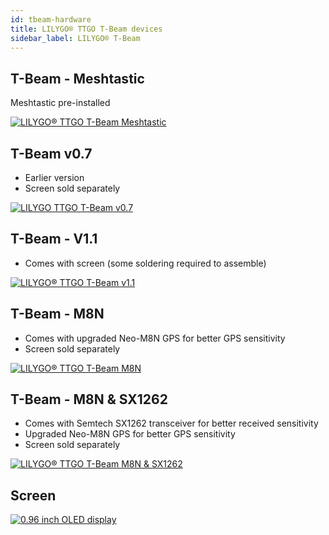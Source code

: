 ```yaml
---
id: tbeam-hardware
title: LILYGO® TTGO T-Beam devices
sidebar_label: LILYGO® T-Beam
---
```


## T-Beam - Meshtastic

Meshtastic pre-installed

[![LILYGO® TTGO T-Beam Meshtastic](/img/hardware/t-beam-meshtastic.png)](https://www.aliexpress.com/item/4001178678568.html)

## T-Beam v0.7

* Earlier version
* Screen sold separately

[![LILYGO TTGO T-Beam v0.7](/img/hardware/t-beam-v0.7.png)](https://www.aliexpress.com/item/4000469332610.html)

## T-Beam - V1.1

* Comes with screen (some soldering required to assemble)

[![LILYGO® TTGO T-Beam v1.1](/img/hardware/t-beam-v1.1.png)](https://www.aliexpress.com/item/4001178678568.html)

## T-Beam - M8N

* Comes with upgraded Neo-M8N GPS for better GPS sensitivity
* Screen sold separately

[![LILYGO® TTGO T-Beam M8N](/img/hardware/t-beam-m8n.png)](https://www.aliexpress.com/item/33047631119.html)

## T-Beam - M8N & SX1262

* Comes with Semtech SX1262 transceiver for better received sensitivity
* Upgraded Neo-M8N GPS for better GPS sensitivity
* Screen sold separately

[![LILYGO® TTGO T-Beam M8N & SX1262](/img/hardware/t-beam-sx1262.png)](https://www.aliexpress.com/item/4001287221970.html)

## Screen

[![0.96 inch OLED display](/img/hardware/screen.png)](https://www.aliexpress.com/item/32922106384.html)
